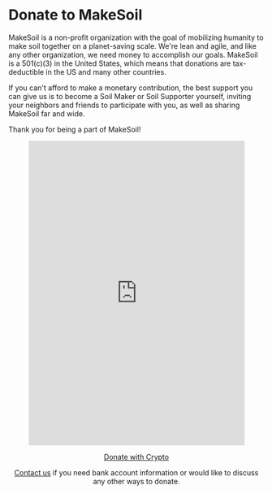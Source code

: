 # Donate to MakeSoil
MakeSoil is a non-profit organization with the goal of mobilizing humanity to make soil together on a planet-saving scale. We're lean and agile, and like any other organization, we need money to accomplish our goals. MakeSoil is a 501(c)(3) in the United States, which means that donations are tax-deductible in the US and many other countries.

If you can't afford to make a monetary contribution, the best support you can give us is to become a Soil Maker or Soil Supporter yourself, inviting your neighbors and friends to participate with you, as well as sharing MakeSoil far and wide.

Thank you for being a part of MakeSoil!

<div style="text-align: center;">
  <script src="https://donorbox.org/widget.js" paypalExpress="true"></script><iframe src="https://donorbox.org/embed/makesoil" height="600px" width="100%" style="max-width:425px; min-width:310px;" seamless="seamless" name="donorbox" frameborder="0" scrolling="no" allowpaymentrequest></iframe>
  <br />
  <p>
    <a class="donate-with-crypto"
      href="https://commerce.coinbase.com/checkout/baf9ce19-918b-4b47-ae0d-aec51091d202">
      <span>Donate with Crypto</span>
    </a>
    <script src="https://commerce.coinbase.com/v1/checkout.js?version=201807">
    </script>
  </p>
  <p><a href="/contact-us">Contact us</a> if you need bank account information or would like to discuss any other ways to donate.
</div>
